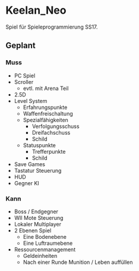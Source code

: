# Keelan_Neo

Spiel für Spieleprogrammierung SS17.

## Geplant
### Muss
- PC Spiel
- Scroller
  - evtl. mit Arena Teil
- 2.5D
- Level System
  - Erfahrungspunkte
  - Waffenfreischaltung
  - Spezialfähigkeiten
    - Verfolgungsschuss
    - Dreifachschuss
    - Schild
  - Statuspunkte
    - Trefferpunkte
    - Schild
- Save Games
- Tastatur Steuerung
- HUD
- Gegner KI

### Kann
- Boss / Endgegner
- WII Mote Steuerung
- Lokaler Multiplayer
- 2 Ebenen Spiel
  - Eine Bodenebene
  - Eine Luftraumebene
- Ressourcenmanagement
  - Geldeinheiten
  - Nach einer Runde Munition / Leben auffüllen
